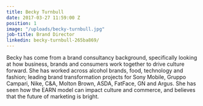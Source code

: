 ```yaml
---
title: Becky Turnbull
date: 2017-03-27 11:59:00 Z
position: 1
image: "/uploads/becky-turnbull.jpg"
job-title: Brand Director
linkedin: becky-turnbull-265ba869/
---
```


Becky has come from a brand consultancy background, specifically looking at how business, brands and consumers work together to drive culture forward. She has worked across alcohol brands, food, technology and fashion; leading brand transformation projects for Sony Mobile, Gruppo Campari, Nike, C&A, Molton Brown, ASDA, FatFace, GN and Argus. She has seen how the EARN model can impact culture and commerce, and believes that the future of marketing is bright.